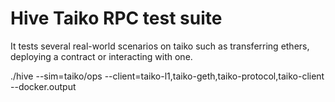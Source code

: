 # Hive Taiko RPC test suite

It tests several real-world scenarios on taiko such as transferring ethers,
deploying a contract or interacting with one.

./hive --sim=taiko/ops --client=taiko-l1,taiko-geth,taiko-protocol,taiko-client --docker.output
